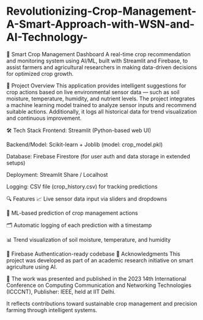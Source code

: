 # Revolutionizing-Crop-Management-A-Smart-Approach-with-WSN-and-AI-Technology-
🌾 Smart Crop Management Dashboard
A real-time crop recommendation and monitoring system using AI/ML, built with Streamlit and Firebase, to assist farmers and agricultural researchers in making data-driven decisions for optimized crop growth.

📌 Project Overview
This application provides intelligent suggestions for crop actions based on live environmental sensor data — such as soil moisture, temperature, humidity, and nutrient levels. The project integrates a machine learning model trained to analyze sensor inputs and recommend suitable actions. Additionally, it logs all historical data for trend visualization and continuous improvement.

🛠️ Tech Stack
Frontend: Streamlit (Python-based web UI)

Backend/Model: Scikit-learn + Joblib (model: crop_model.pkl)

Database: Firebase Firestore (for user auth and data storage in extended setups)

Deployment: Streamlit Share / Localhost

Logging: CSV file (crop_history.csv) for tracking predictions

🔍 Features
📈 Live sensor data input via sliders and dropdowns

🤖 ML-based prediction of crop management actions

🗂️ Automatic logging of each prediction with a timestamp

📊 Trend visualization of soil moisture, temperature, and humidity

🔐 Firebase Authentication-ready codebase
🙌 Acknowledgments
This project was developed as part of an academic research initiative on smart agriculture using AI.

📄 The work was presented and published in the
2023 14th International Conference on Computing Communication and Networking Technologies (ICCCNT),
Publisher: IEEE, held at IIT Delhi.

It reflects contributions toward sustainable crop management and precision farming through intelligent systems.
